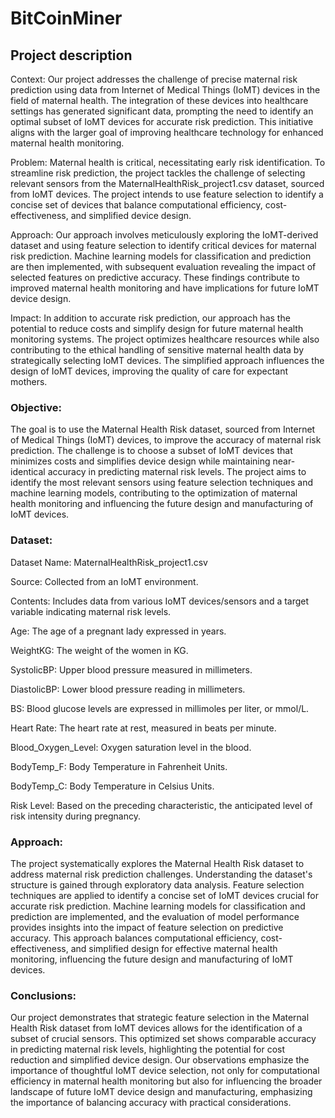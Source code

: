 # BitCoinMiner
## Project description

Context: Our project addresses the challenge of precise maternal risk prediction using data from Internet of Medical Things (IoMT) devices in the field of maternal health. The integration of these devices into healthcare settings has generated significant data, prompting the need to identify an optimal subset of IoMT devices for accurate risk prediction. This initiative aligns with the larger goal of improving healthcare technology for enhanced maternal health monitoring.

Problem: Maternal health is critical, necessitating early risk identification. To streamline risk prediction, the project tackles the challenge of selecting relevant sensors from the MaternalHealthRisk_project1.csv dataset, sourced from IoMT devices. The project intends to use feature selection to identify a concise set of devices that balance computational efficiency, cost-effectiveness, and simplified device design.

Approach: Our approach involves meticulously exploring the IoMT-derived dataset and using feature selection to identify critical devices for maternal risk prediction. Machine learning models for classification and prediction are then implemented, with subsequent evaluation revealing the impact of selected features on predictive accuracy. These findings contribute to improved maternal health monitoring and have implications for future IoMT device design.

Impact: In addition to accurate risk prediction, our approach has the potential to reduce costs and simplify design for future maternal health monitoring systems. The project optimizes healthcare resources while also contributing to the ethical handling of sensitive maternal health data by strategically selecting IoMT devices. The simplified approach influences the design of IoMT devices, improving the quality of care for expectant mothers.

### Objective:

The goal is to use the Maternal Health Risk dataset, sourced from Internet of Medical Things (IoMT) devices, to improve the accuracy of maternal risk prediction. The challenge is to choose a subset of IoMT devices that minimizes costs and simplifies device design while maintaining near-identical accuracy in predicting maternal risk levels. The project aims to identify the most relevant sensors using feature selection techniques and machine learning models, contributing to the optimization of maternal health monitoring and influencing the future design and manufacturing of IoMT devices.

### Dataset:

Dataset Name: MaternalHealthRisk_project1.csv

Source: Collected from an IoMT environment.

Contents: Includes data from various IoMT devices/sensors and a target variable indicating maternal risk levels.

Age: The age of a pregnant lady expressed in years.

WeightKG: The weight of the women in KG.

SystolicBP: Upper blood pressure measured in millimeters.

DiastolicBP: Lower blood pressure reading in millimeters.

BS: Blood glucose levels are expressed in millimoles per liter, or mmol/L.

Heart Rate: The heart rate at rest, measured in beats per minute.

Blood_Oxygen_Level: Oxygen saturation level in the blood.

BodyTemp_F: Body Temperature in Fahrenheit Units.

BodyTemp_C: Body Temperature in Celsius Units.

Risk Level: Based on the preceding characteristic, the anticipated level of risk intensity during pregnancy.

### Approach:

The project systematically explores the Maternal Health Risk dataset to address maternal risk prediction challenges. Understanding the dataset's structure is gained through exploratory data analysis. Feature selection techniques are applied to identify a concise set of IoMT devices crucial for accurate risk prediction. Machine learning models for classification and prediction are implemented, and the evaluation of model performance provides insights into the impact of feature selection on predictive accuracy. This approach balances computational efficiency, cost-effectiveness, and simplified design for effective maternal health monitoring, influencing the future design and manufacturing of IoMT devices.

### Conclusions:

Our project demonstrates that strategic feature selection in the Maternal Health Risk dataset from IoMT devices allows for the identification of a subset of crucial sensors. This optimized set shows comparable accuracy in predicting maternal risk levels, highlighting the potential for cost reduction and simplified device design. Our observations emphasize the importance of thoughtful IoMT device selection, not only for computational efficiency in maternal health monitoring but also for influencing the broader landscape of future IoMT device design and manufacturing, emphasizing the importance of balancing accuracy with practical considerations.
